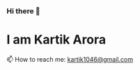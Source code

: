 ### Hi there 👋
<b><h1>I am Kartik Arora</h1></b>
 📫 How to reach me: kartik1046@gmail.com
<!--
**kartikarora1/kartikarora1** is a ✨ _special_ ✨ repository because its `README.md` (this file) appears on your GitHub profile.

Here are some ideas to get you started:

- 🔭 I’m currently working on ...
- 🌱 I’m currently learning ...
- 👯 I’m looking to collaborate on ...
- 🤔 I’m looking for help with ...
- 💬 Ask me about ...
- 📫 How to reach me: ...kartik1046@gmail.com
- 😄 Pronouns: ...
- ⚡ Fun fact: ...
-->
